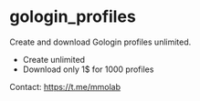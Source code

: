 # gologin_profiles

Create and download Gologin profiles unlimited.

- Create unlimited
- Download only 1$ for 1000 profiles

Contact: https://t.me/mmolab
